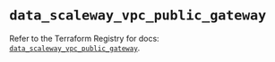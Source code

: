 # `data_scaleway_vpc_public_gateway`

Refer to the Terraform Registry for docs: [`data_scaleway_vpc_public_gateway`](https://registry.terraform.io/providers/scaleway/scaleway/2.42.1/docs/data-sources/vpc_public_gateway).
